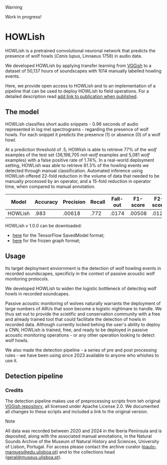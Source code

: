 > [!WARNING]
> Work in progress!

# HOWLish

HOWLish is a pretrained convolutional neuronal network that predicts the presence of wolf howls (*Canis lupus*, Linnaeus 1758) in audio data. 

We developed HOWLish by applying transfer learning from [VGGish](https://github.com/tensorflow/models/tree/master/research/audioset/vggish) to a dataset of 50,137 hours of soundscapes with 1014 manually labelled howling events. 

Here, we provide open access to HOWLish and to an implementation of a pipeline that can be used to deploy HOWLish to field operations. For a detailed description read <ins>add link to publication when published</ins>.

## The model

HOWLish classifies short audio snippets - 0.96 seconds of audio represented in log mel spectrograms - regarding the presence of wolf howls. For each snippet it predicts the presence (1) or absence (0) of a wolf howl.  

At a prediction threshold of .5, HOWlish is able to retrieve 77% of the *wolf* examples of the test set (36,198,705 *not-wolf* examples and 5,081 *wolf* examples) with a false positive rate of 1.74%. In a real-world deployment setting, HOWLish was able to retrieve 81.3% of the howling events we detected through manual classification. Automated inference using HOWLish offered 22-fold reduction in the volume of data that needed to be manually processed by an operator, and a 15-fold reduction in operator time, when compared to manual annotation.

| Model  | Accuracy | Precision | Recall | Fall-out | F1-score | F2-score | AUC | PRC |
| ------------- | ------------- | ------------- | ------------- | ------------- | ------------- | ------------- | ------------- | ------------- |
| HOWLish  | .983  | .00618  | .772  | .0174  | .00508  | .0123  | .939  | .0897  |

HOWLish v 1.0.0 can be downloaded: 
- [here](https://drive.google.com/file/d/1SdULuhgMdjlN5rLRAPm1dW6M6ASdT6Pp/view?usp=drive_link) for the TensorFlow SavedModel format; 
- [here](https://drive.google.com/file/d/1Sdt5TwN-OteMp7fV7ub9G109d-dSo8du/view?usp=sharing) for the frozen graph format; 

## Usage

Its target deployment enviornment is the detection of wolf howling events in recorded soundscapes, specificly in the context of passive acoustic wolf monitoring protocols.

We developed HOWLish to widen the logistic bottleneck of detecting wolf howls in recorded soundcapes. 

Passive acoustic monitoring of wolves naturally warrants the deployment of large numbers of ARUs that soon become a logistic nightmare to handle. We thus set out to provide the scietific and conservation community with a free and already trained tool that could facilitate the detection of howls in recorded data. Although currently locked behing the user's ability to deploy a CNN, HOWLish is trained, free, and ready to be deployed in passive acoustic monitoring operations - or any other operation looking to detect wolf howls.  

We also made the detection pipeline - a series of pre and post processing rules - we have been using since 2023 available to anyone who whishes to use it. 

## Detection pipeline

### Credits
The detection pipeline makes use of preprocessing scripts from teh original [VGGish repository](https://github.com/tensorflow/models/tree/master/research/audioset/vggish), all licensed under Apache License 2.0. We documented all changes to these scripts and included a link to the original version. 


> [!NOTE]
> All data was recorded between 2020 and 2024 in the Iberia Peninsula and is deposited, along with the associated manual annotations, in the Natural Sounds Archive of the Museum of Natural History and Sciences, University of Lisbon, Portugal. For access please contact the archive curator (paulo-marques@edu.ulisboa.pt) and to the collections head (geral@museus.ulisboa.pt).
